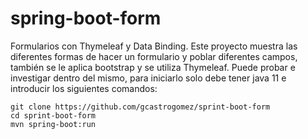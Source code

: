 # spring-boot-form
Formularios con Thymeleaf y Data Binding. Este proyecto muestra las diferentes formas de hacer un formulario y poblar diferentes campos, también se le aplica bootstrap y se utiliza Thymeleaf. Puede probar e investigar dentro del mismo, para iniciarlo solo debe tener java 11 e introducir los siguientes comandos:

~~~
git clone https://github.com/gcastrogomez/sprint-boot-form
cd sprint-boot-form
mvn spring-boot:run
~~~
